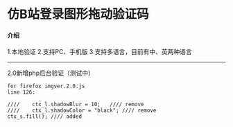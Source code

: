 # 仿B站登录图形拖动验证码

#### 介绍
1.本地验证
2.支持PC、手机版
3.支持多语言，目前有中、英两种语言

------
2.0新增php后台验证（测试中）



```
for firefox imgver.2.0.js
line 126:

////	ctx_l.shadowBlur = 10;   //// remove
////	ctx_l.shadowColor = "black"; //// remove
ctx_s.fill(); //// added
```
